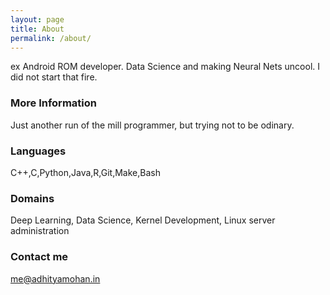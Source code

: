 ```yaml
---
layout: page
title: About
permalink: /about/
---
```


ex Android ROM developer.
Data Science and making Neural Nets uncool. 
I did not start that fire.

### More Information

Just another run of the mill programmer, but trying not to be odinary.

### Languages
C++,C,Python,Java,R,Git,Make,Bash

### Domains
Deep Learning, Data Science, Kernel Development, Linux server administration

### Contact me

[me@adhityamohan.in](mailto:me@adhityamohan.in)
